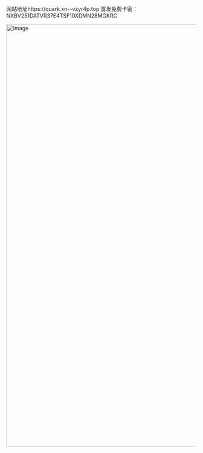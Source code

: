 网站地址https://quark.xn--vzyr4p.top
首发免费卡密：NXBV251DATVR37E4TSF10XDMN28MGKRC

<img width="2028" height="1116" alt="Image" src="https://github.com/user-attachments/assets/8eda52cb-021e-4506-9840-e927f346bc14" />